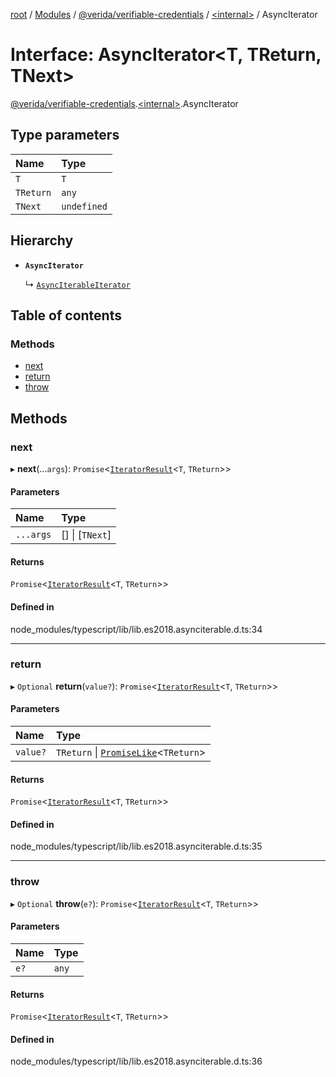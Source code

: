 [root](../README.md) / [Modules](../modules.md) / [@verida/verifiable-credentials](../modules/verida_verifiable_credentials.md) / [<internal\>](../modules/verida_verifiable_credentials._internal_.md) / AsyncIterator

# Interface: AsyncIterator<T, TReturn, TNext\>

[@verida/verifiable-credentials](../modules/verida_verifiable_credentials.md).[<internal\>](../modules/verida_verifiable_credentials._internal_.md).AsyncIterator

## Type parameters

| Name | Type |
| :------ | :------ |
| `T` | `T` |
| `TReturn` | `any` |
| `TNext` | `undefined` |

## Hierarchy

- **`AsyncIterator`**

  ↳ [`AsyncIterableIterator`](verida_verifiable_credentials._internal_.AsyncIterableIterator.md)

## Table of contents

### Methods

- [next](verida_verifiable_credentials._internal_.AsyncIterator.md#next)
- [return](verida_verifiable_credentials._internal_.AsyncIterator.md#return)
- [throw](verida_verifiable_credentials._internal_.AsyncIterator.md#throw)

## Methods

### next

▸ **next**(...`args`): `Promise`<[`IteratorResult`](../modules/verida_verifiable_credentials._internal_.md#iteratorresult)<`T`, `TReturn`\>\>

#### Parameters

| Name | Type |
| :------ | :------ |
| `...args` | [] \| [`TNext`] |

#### Returns

`Promise`<[`IteratorResult`](../modules/verida_verifiable_credentials._internal_.md#iteratorresult)<`T`, `TReturn`\>\>

#### Defined in

node_modules/typescript/lib/lib.es2018.asynciterable.d.ts:34

___

### return

▸ `Optional` **return**(`value?`): `Promise`<[`IteratorResult`](../modules/verida_verifiable_credentials._internal_.md#iteratorresult)<`T`, `TReturn`\>\>

#### Parameters

| Name | Type |
| :------ | :------ |
| `value?` | `TReturn` \| [`PromiseLike`](verida_verifiable_credentials._internal_.PromiseLike.md)<`TReturn`\> |

#### Returns

`Promise`<[`IteratorResult`](../modules/verida_verifiable_credentials._internal_.md#iteratorresult)<`T`, `TReturn`\>\>

#### Defined in

node_modules/typescript/lib/lib.es2018.asynciterable.d.ts:35

___

### throw

▸ `Optional` **throw**(`e?`): `Promise`<[`IteratorResult`](../modules/verida_verifiable_credentials._internal_.md#iteratorresult)<`T`, `TReturn`\>\>

#### Parameters

| Name | Type |
| :------ | :------ |
| `e?` | `any` |

#### Returns

`Promise`<[`IteratorResult`](../modules/verida_verifiable_credentials._internal_.md#iteratorresult)<`T`, `TReturn`\>\>

#### Defined in

node_modules/typescript/lib/lib.es2018.asynciterable.d.ts:36
